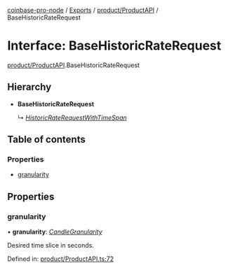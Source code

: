 [coinbase-pro-node](../../README.md) / [Exports](../../modules.md) / [product/ProductAPI](../../modules/product_productapi.md) / BaseHistoricRateRequest

# Interface: BaseHistoricRateRequest

[product/ProductAPI](../../modules/product_productapi.md).BaseHistoricRateRequest

## Hierarchy

- **BaseHistoricRateRequest**

  ↳ [_HistoricRateRequestWithTimeSpan_](productapi.historicraterequestwithtimespan.md)

## Table of contents

### Properties

- [granularity](productapi.basehistoricraterequest.md#granularity)

## Properties

### granularity

• **granularity**: [_CandleGranularity_](../../enums/product/productapi.candlegranularity.md)

Desired time slice in seconds.

Defined in: [product/ProductAPI.ts:72](https://github.com/bennycode/coinbase-pro-node/blob/ac883aa/src/product/ProductAPI.ts#L72)
